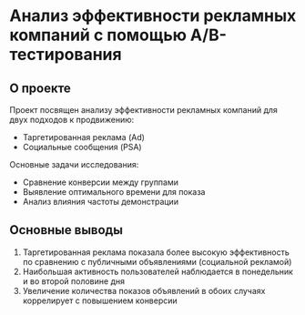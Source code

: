 # Анализ эффективности рекламных компаний с помощью A/B-тестирования

## О проекте
Проект посвящен анализу эффективности рекламных компаний для двух подходов к продвижению:
- Таргетированная реклама (Ad)
- Социальные сообщения (PSA)

Основные задачи исследования:
- Сравнение конверсии между группами
- Выявление оптимального времени для показа
- Анализ влияния частоты демонстрации

## Основные выводы
1. Таргетированная реклама показала более высокую эффективность по сравнению с публичными объявлениями (социальной рекламой)
2. Наибольшая активность пользователей наблюдается в понедельник и во второй половине дня
3. Увеличение количества показов объявлений в обоих случаях коррелирует с повышением конверсии
